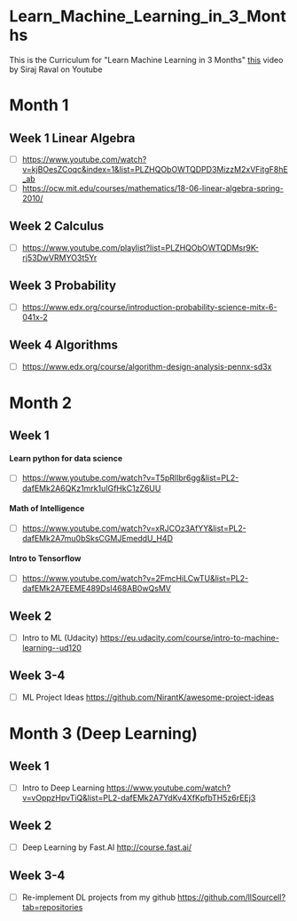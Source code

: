 # Learn_Machine_Learning_in_3_Months

This is the Curriculum for "Learn Machine Learning in 3 Months" [this](https://youtu.be/Cr6VqTRO1v0) video by Siraj Raval on Youtube 

# Month 1

## Week 1 Linear Algebra
 - [ ] https://www.youtube.com/watch?v=kjBOesZCoqc&index=1&list=PLZHQObOWTQDPD3MizzM2xVFitgF8hE_ab
 - [ ] https://ocw.mit.edu/courses/mathematics/18-06-linear-algebra-spring-2010/
## Week 2 Calculus
 - [ ] https://www.youtube.com/playlist?list=PLZHQObOWTQDMsr9K-rj53DwVRMYO3t5Yr
## Week 3 Probability
 - [ ] https://www.edx.org/course/introduction-probability-science-mitx-6-041x-2
## Week 4 Algorithms
 - [ ] https://www.edx.org/course/algorithm-design-analysis-pennx-sd3x

# Month 2

## Week 1 
#### Learn python for data science
 - [ ] https://www.youtube.com/watch?v=T5pRlIbr6gg&list=PL2-dafEMk2A6QKz1mrk1uIGfHkC1zZ6UU
#### Math of Intelligence
 - [ ] https://www.youtube.com/watch?v=xRJCOz3AfYY&list=PL2-dafEMk2A7mu0bSksCGMJEmeddU_H4D
#### Intro to Tensorflow
 - [ ] https://www.youtube.com/watch?v=2FmcHiLCwTU&list=PL2-dafEMk2A7EEME489DsI468AB0wQsMV

## Week 2 
 - [ ] Intro to ML (Udacity)
https://eu.udacity.com/course/intro-to-machine-learning--ud120

## Week 3-4
 - [ ] ML Project Ideas
https://github.com/NirantK/awesome-project-ideas

# Month 3 (Deep Learning)

## Week 1 
 - [ ] Intro to Deep Learning
https://www.youtube.com/watch?v=vOppzHpvTiQ&list=PL2-dafEMk2A7YdKv4XfKpfbTH5z6rEEj3

## Week 2 
 - [ ] Deep Learning by Fast.AI
http://course.fast.ai/

## Week 3-4 
 - [ ] Re-implement DL projects from my github
https://github.com/llSourcell?tab=repositories

